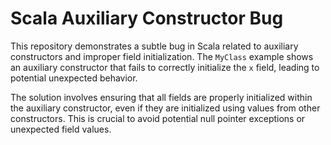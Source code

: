 # Scala Auxiliary Constructor Bug
This repository demonstrates a subtle bug in Scala related to auxiliary constructors and improper field initialization. The `MyClass` example shows an auxiliary constructor that fails to correctly initialize the `x` field, leading to potential unexpected behavior.

The solution involves ensuring that all fields are properly initialized within the auxiliary constructor, even if they are initialized using values from other constructors. This is crucial to avoid potential null pointer exceptions or unexpected field values.